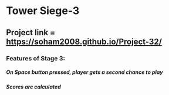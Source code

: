 # Tower Siege-3

## Project link = https://soham2008.github.io/Project-32/

### Features of Stage 3:

##### On Space button pressed, player gets a second chance to play
##### Scores are calculated
